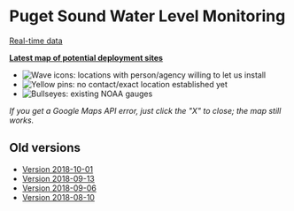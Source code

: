 # Puget Sound Water Level Monitoring

[Real-time data](realtime.html)

**[Latest map of potential deployment sites](20181002151927-63114-map.html)**

* ![Wave icons](http://maps.google.com/mapfiles/kml/shapes/water.png): locations with person/agency willing to let us install
* ![Yellow pins](http://maps.google.com/mapfiles/kml/pushpin/ylw-pushpin.png): no contact/exact location established yet
* ![Bullseyes](http://maps.google.com/mapfiles/kml/shapes/placemark_circle.png): existing NOAA gauges

*If you get a Google Maps API error, just click the "X" to close; the map still works.*

## Old versions

* [Version 2018-10-01](20181001140959-63114-map.html)
* [Version 2018-09-13](20180913121104-63114-map.html)
* [Version 2018-09-06](20180906135725-63114-map.html)
* [Version 2018-08-10](20180810154917-15070-map.html)

